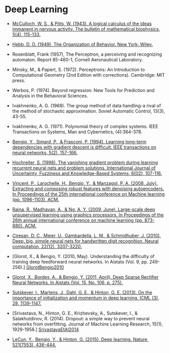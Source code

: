 # Deep Learning

- [McCulloch, W. S., & Pitts, W. (1943). A logical calculus of the ideas
  immanent in nervous activity. The bulletin of mathematical biophysics, 5(4),
  115-133.][McCullochPitts1943]

- [Hebb, D. O. (1949). The Organization of Behavior. New York:
  Wiley.][Hebb1949]

- Rosenblatt, Frank (1957), The Perceptron, a perceiving and recognizing
  automaton. Report 85-460-1, Cornell Aeronautical Laboratory.

- Minsky, M., & Papert, S. (1972). Perceptrons: An Introduction to
  Computational Geometry (2nd Edition with corrections). Cambridge: MIT press.

- Werbos, P. (1974). Beyond regression: New Tools for Prediction and Analysis
  in the Behavioral Sciences.

- Ivakhnenko, A. G. (1968). The group method of data handling-a rival of the
  method of stochastic approximation. Soviet Automatic Control, 13(3), 43-55.

- Ivakhnenko, A. G. (1971). Polynomial theory of complex systems. IEEE
  Transactions on Systems, Man and Cybernetics, (4):364-378.

- [Bengio, Y., Simard, P., & Frasconi, P. (1994). Learning long-term
  dependencies with gradient descent is difficult. IEEE transactions on neural
  networks, 5(2), 157-166.][BengioEtAl1994]

- [Hochreiter, S. (1998). The vanishing gradient problem during learning
  recurrent neural nets and problem solutions. International Journal of
  Uncertainty, Fuzziness and Knowledge-Based Systems, 6(02),
  107-116.][Hochreiter1998]

- [Vincent, P., Larochelle, H., Bengio, Y., & Manzagol, P. A. (2008, July).
  Extracting and composing robust features with denoising autoencoders. In
  Proceedings of the 25th international conference on Machine learning (pp.
  1096-1103). ACM.][VincentEtAl2008]

- [Raina, R., Madhavan, A., & Ng, A. Y. (2009, June). Large-scale deep
  unsupervised learning using graphics processors. In Proceedings of the 26th
  annual international conference on machine learning (pp. 873-880).
  ACM.][RainaEtAl2009]

- [Ciresan, D. C., Meier, U., Gambardella, L. M., & Schmidhuber, J. (2010).
  Deep, big, simple neural nets for handwritten digit recognition. Neural
  computation, 22(12), 3207-3220.][Ciresan2010]

- [Glorot, X., & Bengio, Y. (2010, May). Understanding the difficulty of
  training deep feedforward neural networks. In Aistats (Vol. 9, pp. 249-256).]
  [GlorotBengio2010]

- [Glorot, X., Bordes, A., & Bengio, Y. (2011, April). Deep Sparse Rectifier
  Neural Networks. In Aistats (Vol. 15, No. 106, p. 275).][GlorotEtAl2011]

- [Sutskever, I., Martens, J., Dahl, G. E., & Hinton, G. E. (2013). On the
  importance of initialization and momentum in deep learning. ICML (3), 28,
  1139-1147.][SutskeverEtAl2013]

- [Srivastava, N., Hinton, G. E., Krizhevsky, A., Sutskever, I., &
  Salakhutdinov, R. (2014). Dropout: a simple way to prevent neural networks
  from overfitting. Journal of Machine Learning Research, 15(1), 1929-1958.]
  [SrivastavaEtAl2014]

- [LeCun, Y., Bengio, Y., & Hinton, G. (2015). Deep learning. Nature, 521(7553),
  436-444.][LeCunEtAl2015]


[McCullochPitts1943]: http://www.minicomplexity.org/pubs/1943-mcculloch-pitts-bmb.pdf
[Hebb1949]: http://s-f-walker.org.uk/pubsebooks/pdfs/The_Organization_of_Behavior-Donald_O._Hebb.pdf
[BengioEtAl1994]: http://www-dsi.ing.unifi.it/~paolo/ps/tnn-94-gradient.pdf
[Hochreiter1998]: http://www.bioinf.jku.at/publications/older/2304.pdf
[VincentEtAl2008]: http://www.cs.toronto.edu/~larocheh/publications/icml-2008-denoising-autoencoders.pdf
[RainaEtAl2009]: http://www.machinelearning.org/archive/icml2009/papers/218.pdf
[Ciresan2010]: http://arxiv.org/pdf/1003.0358.pdf
[GlorotBengio2010]: http://www.jmlr.org/proceedings/papers/v9/glorot10a/glorot10a.pdf
[GlorotEtAl2011]: http://machinelearning.wustl.edu/mlpapers/paper_files/AISTATS2011_GlorotBB11.pdf
[SutskeverEtAl2013]: http://www.jmlr.org/proceedings/papers/v28/sutskever13.pdf
[LeCunEtAl2015]: https://www.cs.toronto.edu/~hinton/absps/NatureDeepReview.pdf
[SrivastavaEtAl2014]: https://www.cs.toronto.edu/~hinton/absps/JMLRdropout.pdf
